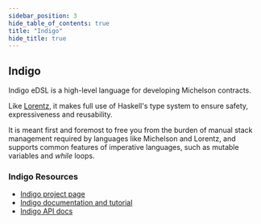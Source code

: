 ```yaml
---
sidebar_position: 3
hide_table_of_contents: true
title: "Indigo"
hide_title: true
---
```


## Indigo

Indigo eDSL is a high-level language for developing Michelson contracts.

Like [Lorentz](/learn/smartcontracts/morley-framework/lorentz), it makes full use of Haskell's type system to ensure safety, expressiveness and reusability.

It is meant first and foremost to free you from the burden of manual stack management required by languages like Michelson and Lorentz, and supports common features of imperative languages, such as mutable variables and _while_ loops.

### Indigo Resources

* [Indigo project page](https://gitlab.com/morley-framework/indigo)
* [Indigo documentation and tutorial](https://indigo-lang.gitlab.io/)
* [Indigo API docs](https://hackage.haskell.org/package/indigo)

